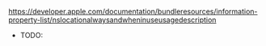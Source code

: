 https://developer.apple.com/documentation/bundleresources/information-property-list/nslocationalwaysandwheninuseusagedescription

* TODO: